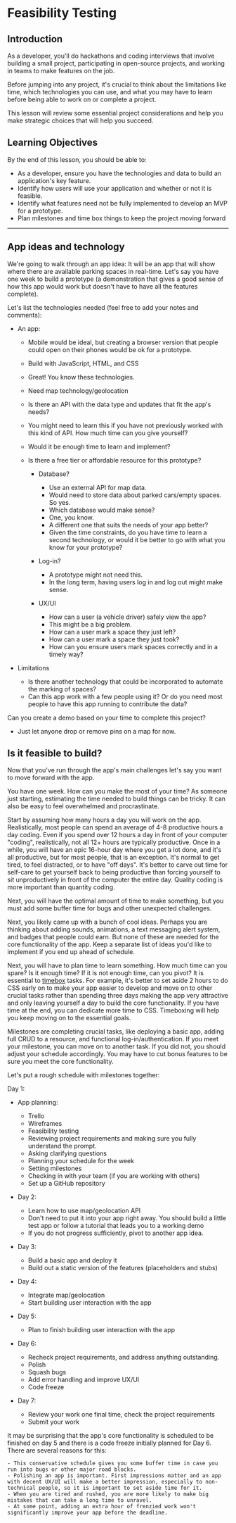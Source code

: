 # Feasibility Testing

## Introduction

As a developer, you'll do hackathons and coding interviews that involve building a small project, participating in open-source projects, and working in teams to make features on the job.

Before jumping into any project, it's crucial to think about the limitations like time, which technologies you can use, and what you may have to learn before being able to work on or complete a project.

This lesson will review some essential project considerations and help you make strategic choices that will help you succeed.

## Learning Objectives

By the end of this lesson, you should be able to:

- As a developer, ensure you have the technologies and data to build an application's key feature.
- Identify how users will use your application and whether or not it is feasible.
- Identify what features need not be fully implemented to develop an MVP for a prototype.
- Plan milestones and time box things to keep the project moving forward

---

## App ideas and technology

We're going to walk through an app idea: It will be an app that will show where there are available parking spaces in real-time. Let's say you have one week to build a prototype (a demonstration that gives a good sense of how this app would work but doesn't have to have all the features complete).

Let's list the technologies needed (feel free to add your notes and comments):

- An app:

  - Mobile would be ideal, but creating a browser version that people could open on their phones would be ok for a prototype.
  - Build with JavaScript, HTML, and CSS
  - Great! You know these technologies.
  - Need map technology/geolocation

  - Is there an API with the data type and updates that fit the app's needs?
  - You might need to learn this if you have not previously worked with this kind of API. How much time can you give yourself?
  - Would it be enough time to learn and implement?
  - Is there a free tier or affordable resource for this prototype?

    - Database?

      - Use an external API for map data.
      - Would need to store data about parked cars/empty spaces. So yes.
      - Which database would make sense?
      - One, you know.
      - A different one that suits the needs of your app better?
      - Given the time constraints, do you have time to learn a second technology, or would it be better to go with what you know for your prototype?

    - Log-in?
      - A prototype might not need this.
      - In the long term, having users log in and log out might make sense.
    - UX/UI
      - How can a user (a vehicle driver) safely view the app?
      - This might be a big problem.
      - How can a user mark a space they just left?
      - How can a user mark a space they just took?
      - How can you ensure users mark spaces correctly and in a timely way?

- Limitations

  - Is there another technology that could be incorporated to automate the marking of spaces?
  - Can this app work with a few people using it? Or do you need most people to have this app running to contribute the data?

Can you create a demo based on your time to complete this project?

- Just let anyone drop or remove pins on a map for now.

## Is it feasible to build?

Now that you've run through the app's main challenges let's say you want to move forward with the app.

You have one week. How can you make the most of your time? As someone just starting, estimating the time needed to build things can be tricky. It can also be easy to feel overwhelmed and procrastinate.

Start by assuming how many hours a day you will work on the app. Realistically, most people can spend an average of 4-8 productive hours a day coding. Even if you spend over 12 hours a day in front of your computer "coding", realistically, not all 12+ hours are typically productive. Once in a while, you will have an epic 16-hour day where you get a lot done, and it's all productive, but for most people, that is an exception. It's normal to get tired, to feel distracted, or to have "off days". It's better to carve out time for self-care to get yourself back to being productive than forcing yourself to sit unproductively in front of the computer the entire day. Quality coding is more important than quantity coding.

Next, you will have the optimal amount of time to make something, but you must add some buffer time for bugs and other unexpected challenges.

Next, you likely came up with a bunch of cool ideas. Perhaps you are thinking about adding sounds, animations, a text messaging alert system, and badges that people could earn. But none of these are needed for the core functionality of the app. Keep a separate list of ideas you'd like to implement if you end up ahead of schedule.

Next, you will have to plan time to learn something. How much time can you spare? Is it enough time? If it is not enough time, can you pivot? It is essential to [timebox](https://en.wikipedia.org/wiki/Timeboxing) tasks. For example, it's better to set aside 2 hours to do CSS early on to make your app easier to develop and move on to other crucial tasks rather than spending three days making the app very attractive and only leaving yourself a day to build the core functionality. If you have time at the end, you can dedicate more time to CSS. Timeboxing will help you keep moving on to the essential goals.

Milestones are completing crucial tasks, like deploying a basic app, adding full CRUD to a resource, and functional log-in/authentication. If you meet your milestone, you can move on to another task. If you did not, you should adjust your schedule accordingly. You may have to cut bonus features to be sure you meet the core functionality.

Let's put a rough schedule with milestones together:

Day 1:

- App planning:

  - Trello
  - Wireframes
  - Feasibility testing
  - Reviewing project requirements and making sure you fully understand the prompt.
  - Asking clarifying questions
  - Planning your schedule for the week
  - Setting milestones
  - Checking in with your team (if you are working with others)
  - Set up a GitHub repository

- Day 2:

  - Learn how to use map/geolocation API
  - Don't need to put it into your app right away. You should build a little test app or follow a tutorial that leads you to a working demo
  - If you do not progress sufficiently, pivot to another app idea.

- Day 3:

  - Build a basic app and deploy it
  - Build out a static version of the features (placeholders and stubs)

- Day 4:

  - Integrate map/geolocation
  - Start building user interaction with the app

- Day 5:

  - Plan to finish building user interaction with the app

- Day 6:

  - Recheck project requirements, and address anything outstanding.
  - Polish
  - Squash bugs
  - Add error handling and improve UX/UI
  - Code freeze

- Day 7:
  - Review your work one final time, check the project requirements
  - Submit your work

It may be surprising that the app's core functionality is scheduled to be finished on day 5 and there is a code freeze initially planned for Day 6. There are several reasons for this:

    - This conservative schedule gives you some buffer time in case you run into bugs or other major road blocks.
    - Polishing an app is important. First impressions matter and an app with decent UX/UI will make a better impression, especially to non-technical people, so it is important to set aside time for it.
    - When you are tired and rushed, you are more likely to make big mistakes that can take a long time to unravel.
    - At some point, adding an extra hour of frenzied work won't significantly improve your app before the deadline.
